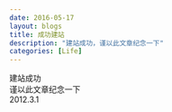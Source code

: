 ```yaml
---
date: 2016-05-17
layout: blogs
title: 成功建站
description: "建站成功，谨以此文章纪念一下"
categories: [Life]
---
```


建站成功  
谨以此文章纪念一下  
2012.3.1



